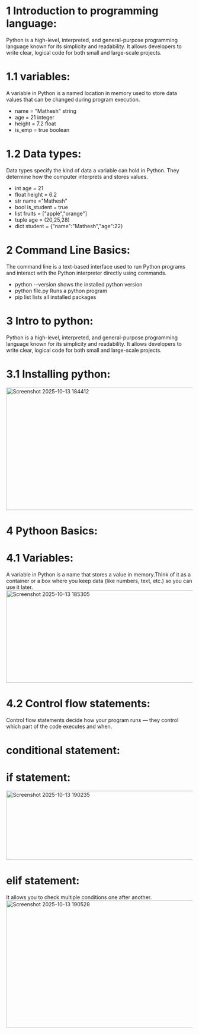 # 1 Introduction to programming language:
Python is a high-level, interpreted, and general-purpose programming language known for its simplicity and readability. It allows developers to write clear, logical code for both small and large-scale projects.
# 1.1 variables:
A variable in Python is a named location in memory used to store data values that can be changed during program execution.
* name = "Mathesh"   string
* age = 21           integer
* height = 7.2       float
* is_emp = true      boolean
# 1.2 Data types:
Data types specify the kind of data a variable can hold in Python. They determine how the computer interprets and stores values.
* int age = 21
* float height = 6.2
* str name ="Mathesh"
* bool is_student = true
* list fruits = ["apple","orange"]
* tuple age = (20,25,28)
* dict student = {"name":"Mathesh","age":22}
# 2 Command Line Basics:
The command line is a text-based interface used to run Python programs and interact with the Python interpreter directly using commands.
* python --version  shows the installed python version
* python file.py    Runs a python program
* pip list          lists all installed packages
# 3 Intro to python:
Python is a high-level, interpreted, and general-purpose programming language known for its simplicity and readability. It allows developers to write clear, logical code for both small and large-scale projects.
# 3.1 Installing python:
<img width="815" height="330" alt="Screenshot 2025-10-13 184412" src="https://github.com/user-attachments/assets/515e97dd-220d-4bbe-9987-aa98980abc7b" />

# 4 Pythoon Basics:
# 4.1 Variables:
A variable in Python is a name that stores a value in memory.Think of it as a container or a box where you keep data (like numbers, text, etc.) so you can use it later.
<img width="1415" height="249" alt="Screenshot 2025-10-13 185305" src="https://github.com/user-attachments/assets/f2a68ccc-e1e9-4806-be59-53519387acb7" />
# 4.2 Control flow statements:
Control flow statements decide how your program runs — they control which part of the code executes and when.
# conditional statement:
# if statement:
<img width="1614" height="186" alt="Screenshot 2025-10-13 190235" src="https://github.com/user-attachments/assets/c5479203-6ba9-447c-aa21-72661bbcba51" />

# elif statement:
It allows you to check multiple conditions one after another.
<img width="1362" height="343" alt="Screenshot 2025-10-13 190528" src="https://github.com/user-attachments/assets/5aa839bc-3ba4-4809-a1f2-bba025d2091c" />


